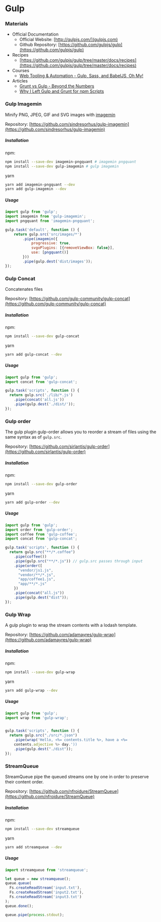 # Gulp

### Materials
  - Official Documentation
    * Official Website: [http://gulpjs.com/](gulpjs.com)
    * Github Repository: [https://github.com/gulpjs/gulp](https://github.com/gulpjs/gulp)
  - Recipes
    * [https://github.com/gulpjs/gulp/tree/master/docs/recipes](https://github.com/gulpjs/gulp/tree/master/docs/recipes)
  - Courses
    * [Web Tooling & Automation - Gulp, Sass, and BabelJS, Oh My!](https://github.com/gulpjs/gulp/tree/master/docs/recipes)
  - Articles
    * [Grunt vs Gulp - Beyond the Numbers](https://jaysoo.ca/2014/01/27/gruntjs-vs-gulpjs/)
    * [Why I Left Gulp and Grunt for npm Scripts](https://medium.freecodecamp.org/why-i-left-gulp-and-grunt-for-npm-scripts-3d6853dd22b8)

### Gulp Imagemin

Minify PNG, JPEG, GIF and SVG images with [imagemin](https://github.com/imagemin/imagemin)

Repository: [https://github.com/sindresorhus/gulp-imagemin](https://github.com/sindresorhus/gulp-imagemin)

##### Installation

npm:
```bash
npm install --save-dev imagemin-pngquant # imagemin pngquant
npm install --save-dev gulp-imagemin # gulp imagemin
```

yarn
```bash
yarn add imagemin-pngquant --dev
yarn add gulp-imagemin --dev
```

##### Usage

```javascript
import gulp from 'gulp';
import imagemin from 'gulp-imagemin';
import pngquant from 'imagemin-pngquant';

gulp.task('default', function () {
	return gulp.src('src/images/*')
		.pipe(imagemin({
			progressive: true,
			svgoPlugins: [{removeViewBox: false}],
			use: [pngquant()]
		}))
		.pipe(gulp.dest('dist/images'));
});
```

### Gulp Concat

Concatenates files

Repository: [https://github.com/gulp-community/gulp-concat](https://github.com/gulp-community/gulp-concat)


##### Installation

npm:
```bash
npm install --save-dev gulp-concat
```

yarn
```bash
yarn add gulp-concat --dev
```

##### Usage

```javascript
import gulp from 'gulp';
import concat from 'gulp-concat';

gulp.task('scripts', function () {
  return gulp.src('./lib/*.js')
    .pipe(concat('all.js'))
    .pipe(gulp.dest('./dist/'));
});
```

### Gulp order

The gulp plugin gulp-order allows you to reorder a stream of files using the same syntax as of `gulp.src`.

Repository: [https://github.com/sirlantis/gulp-order](https://github.com/sirlantis/gulp-order)

##### Installation

npm:
```bash
npm install --save-dev gulp-order
```

yarn
```bash
yarn add gulp-order --dev
```

##### Usage

```javascript
import gulp from 'gulp';
import order from 'gulp-order';
import coffee from 'gulp-coffee';
import concat from 'gulp-concat';

gulp.task('scripts', function () {
  return gulp.src("**/*.coffee")
    .pipe(coffee())
    .pipe(gulp.src("**/*.js")) // gulp.src passes through input
    .pipe(order([
      "vendor/js1.js",
      "vendor/**/*.js",
      "app/coffee1.js",
      "app/**/*.js"
    })
    .pipe(concat("all.js"))
    .pipe(gulp.dest("dist"));
});
```


### Gulp Wrap

A gulp plugin to wrap the stream contents with a lodash template.

Repository: [https://github.com/adamayres/gulp-wrap](https://github.com/adamayres/gulp-wrap)

##### Installation

npm:
```bash
npm install --save-dev gulp-wrap
```

yarn
```bash
yarn add gulp-wrap --dev
```

##### Usage

```javascript
import gulp from 'gulp';
import wrap from 'gulp-wrap';


gulp.task('scripts', function () {
  return gulp.src("./src/*.json")
    .pipe(wrap('Hello, <%= contents.title %>, have a <%=
    contents.adjective %> day.'))
    .pipe(gulp.dest("./dist"));
});
```

### StreamQueue

StreamQueue pipe the queued streams one by one in order to preserve their content order.

Repository: [https://github.com/nfroidure/StreamQueue](https://github.com/nfroidure/StreamQueue)

##### Installation

npm:
```bash
npm install --save-dev streamqueue
```

yarn
```bash
yarn add streamqueue --dev
```

##### Usage

```javascript
import streamqueue from 'streamqueue';

let queue = new streamqueue();
queue.queue(
  Fs.createReadStream('input.txt'),
  Fs.createReadStream('input2.txt'),
  Fs.createReadStream('input3.txt')
);
queue.done();

queue.pipe(process.stdout);
```
